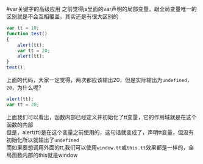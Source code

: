 #var关键字的高级应用
之前觉得js里面的var声明的局部变量，跟全局变量唯一的区别就是不会互相覆盖，其实还是有很大区别的         
```js
var tt = 10;
function test()
{
	alert(tt);
	var tt = 20;
	alert(tt);
}
test();
```
上面的代码，大家一定觉得，两次都应该输出20，但是实际输出为`undefined`，`20`，为什么呢?
```js
alert(tt);
var tt = 20;
```
上面我们可以看出，函数内部已经定义并初始化了tt变量，它的作用域就是在这个函数的内部         
但是，alert(tt)是在这个变量之前使用的，这句话就变成了，声明tt变量，但没有初始化所以就输出了`undefined`        
而如果要想调用外面的tt,我们可以使用`window.tt`或`this.tt`效果都是一样的，全局函数内部的this就是window      
